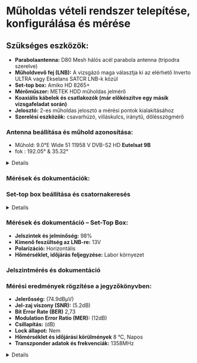 #  Műholdas vételi rendszer telepítése, konfigurálása és mérése 

## Szükséges eszközök:

- **Parabolaantenna:** D80 Mesh hálós acél parabola antenna (tripodra szerelve)
- **Műholdvevő fej (LNB):** A vizsgázó maga választja ki az elérhető Inverto ULTRA vagy Ekselans SATCR LNB-k közül
- **Set-top box:** Amiko HD 8265+
- **Mérőműszer:** METEK HDD műholdas jelmérő
- **Koaxiális kábelek és csatlakozók (már előkészítve egy másik vizsgafeladat során)**
- **Jelosztó:** 2-es műholdas jelosztó a mérési pontok kialakításához
- **Szerelési eszközök:** csavarhúzó, villáskulcs, iránytű, dőlésszögmérő

### Antenna beállítása és műhold azonosítása:

- Műhold: 9.0°E		Wide	51	11958 V	DVB-S2	HD **Eutelsat 9B**
- fok : 192.05° & 35.32°

<details>

![1741008785628](https://github.com/user-attachments/assets/729d63e6-3ee4-4a2f-98e5-ec54b06d8b7e)
![1741008785614](https://github.com/user-attachments/assets/ea659561-3267-446f-95ed-64a06da711cf)

</details>

### Mérések és dokumentációk:



### Set-top box beállítása és csatornakeresés
<details>

![1741008785600](https://github.com/user-attachments/assets/c74e3335-23e7-42cc-a9a0-dbd98d428cff)

</details>
  
  ### Mérések és dokumentáció – Set-Top Box:

- **Jelszintek és jelminőség:** 98%
- **Kimenő feszültség az LNB-re:** 13V
- **Polarizáció:** Horizontális
- **Hőmérséklet, időjárás feljegyzése:** Labor környezet

### Jelszintmérés és dokumentáció

  ### Mérési eredmények rögzítése a jegyzőkönyvben:

- **Jelerősség:** (74.9dBμV)  
- **Jel-zaj viszony (SNR):** (5.2dB)  
- **Bit Error Rate (BER)**  2,73
- **Modulation Error Ratio (MER):** (12dB)  
- **Csillapítás:** (dB)  
- **Lock állapot:** Nem  
- **Hőmérséklet és időjárási körülmények**  8 °C, Napos
- **Transzponder adatok és frekvenciák:** 1358MHz

<details>

![its_snapshot_0001](https://github.com/user-attachments/assets/43967491-a119-4fcd-be62-d52f80f718c6)
![its_snapshot_0002](https://github.com/user-attachments/assets/a1109379-9707-4998-ae50-19edac342920)

</details>
